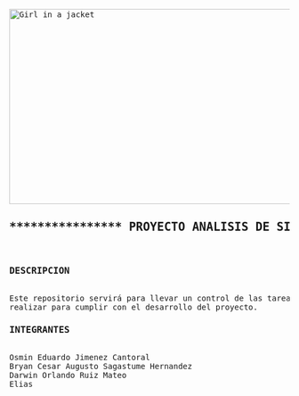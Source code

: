 <!DOCTYPE html>
<html>
<body>
<pre>
<img src="https://www.queestudiar.org/wp-content/uploads/2017/10/software-750x350.jpg" alt="Girl in a jacket" width="750" height="350">
<h2>**************** PROYECTO ANALISIS DE SISTEMAS II ****************</h2>
<h3>DESCRIPCION</h3>
Este repositorio servirá para llevar un control de las tareas que cada integrante del grupo debe 
realizar para cumplir con el desarrollo del proyecto. 
<h3>INTEGRANTES</h3>
Osmin Eduardo Jimenez Cantoral
Bryan Cesar Augusto Sagastume Hernandez
Darwin Orlando Ruiz Mateo
Elias





</pre>





</body>
</html>
